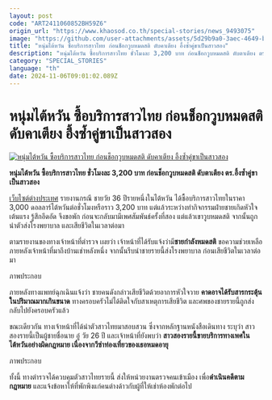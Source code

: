 ```yaml
---
layout: post
code: "ART2411060852BH59Z6"
origin_url: "https://www.khaosod.co.th/special-stories/news_9493075"
image: "https://github.com/user-attachments/assets/5d29b9a0-3aec-4649-b19d-dd1ccc02a383"
title: "หนุ่มไต้หวัน ซื้อบริการสาวไทย ก่อนช็อกวูบหมดสติ ดับคาเตียง อึ้งซ้ำคู่ขาเป็นสาวสอง"
description: "หนุ่มไต้หวัน ซื้อบริการสาวไทย ชั่วโมงละ 3,200 บาท ก่อนช็อกวูบหมดสติ ดับตาเตียง ตร.อึ้งซ้ำคู่ขาเป็นสาวสอง - ข่าวสด"
category: "SPECIAL_STORIES"
language: "th"
date: 2024-11-06T09:01:02.089Z
---
```


# หนุ่มไต้หวัน ซื้อบริการสาวไทย ก่อนช็อกวูบหมดสติ ดับคาเตียง อึ้งซ้ำคู่ขาเป็นสาวสอง

[![หนุ่มไต้หวัน ซื้อบริการสาวไทย ก่อนช็อกวูบหมดสติ ดับคาเตียง อึ้งซ้ำคู่ขาเป็นสาวสอง](https://www.khaosod.co.th/wpapp/uploads/2024/11/20241105141845-8f3ef84d.jpg61122.jpg "หนุ่มไต้หวัน ซื้อบริการสาวไทย ก่อนช็อกวูบหมดสติ ดับคาเตียง อึ้งซ้ำคู่ขาเป็นสาวสอง")](https://www.khaosod.co.th/wpapp/uploads/2024/11/20241105141845-8f3ef84d.jpg61122.jpg)



**หนุ่มไต้หวัน ซื้อบริการสาวไทย ชั่วโมงละ 3,200 บาท ก่อนช็อกวูบหมดสติ ดับตาเตียง ตร.อึ้งซ้ำคู่ขาเป็นสาวสอง**

[เว็บไซต์ต่างประเทศ](https://news.tvbs.com.tw/local/2675316?&utm_source=facebook&utm_medium=fbarticlecomments&fbclid=IwY2xjawGW6iZleHRuA2FlbQIxMAABHQWeZ5fwFielo80jSlftabDa2uQ14flACoHmbYjxrIO_CKyy-lXE1n9zKg_aem_9uNc9BZmZ6CVSGnpTvoE6A) รายงานกรณี ชายวัย 36 ปีรายหนึ่งในไต้หวัน ได้ซื้อบริการสาวไทยในราคา 3,000 ดอลลาร์ไต้หวันต่อชั่วโมงหรือราว 3,200 บาท แต่แล้วระหว่างทำกิจกรรมฝ่ายชายเกิดหัวใจเต้นแรง รู้สึกอึดอัด จึงขอพัก ก่อนจะกลับมามีเพศสัมพันธ์ครั้งที่สอง แต่แล้วเขาวูบหมดสติ จากนั้นถูกนำตัวส่งโรงพยาบาล และเสียชีวิตในเวลาต่อมา

ตามรายงานของทางเจ้าหน้าที่ตำรวจ เผยว่า เจ้าหน้าที่ได้รับแจ้งว่ามี**ชายกำลังหมดสติ** ขอความช่วยเหลือ ภายหลังเจ้าหน้าที่มาถึงบ้านเช่าหลังหนึ่ง จากนั้นรีบนำชายรายนี้ส่งโรงพยาบาล ก่อนเสียชีวิตในเวลาต่อมา

ภาพประกอบ

ภายหลังทางแพทย์ฉุกเฉินแจ้งว่า ชายคนดังกล่าวเสียชีวิตด้วยอาการหัวใจวาย **คาดอาจได้รับสารกระตุ้นในปริมาณมากเกินขนาด** ทางครอบครัวไม่ได้ติดใจกับสาเหตุการเสียชีวิต และศพของชายรายนี้ถูกส่งกลับไปยังครอบครัวแล้ว

ขณะเดียวกัน ทางเจ้าหน้าที่ได้นำตัวสาวไทยมาสอบสวน ซึ่งจากหลักฐานหนังสือเดินทาง ระบุว่า สาวสองรายนี้เป็นผู้ชายชื่อนาย อู๋ วัย 26 ปี และเจ้าหน้าที่ยังพบว่า **สาวสองรายนี้ขายบริการทางเพศในไต้หวันอย่างผิดกฎหมาย เนื่องจากวีซ่าท่องเที่ยวของเธอหมดอายุ**

ภาพประกอบ

ทั้งนี้ ทางตำรวจได้ควบคุมตัวสาวไทยรายนี้ ส่งให้หน่วยงานตรวจคนเข้าเมือง เพื่อ**ดำเนินคดีตามกฎหมาย** และแจ้งข้อหาให้ที่พักพิงแก่คนต่างด้าวกับผู้ที่ให้เช่าห้องพักต่อไป